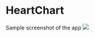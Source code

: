 # HeartChart

Sample screenshot of the app
<img src="https://cloud.githubusercontent.com/assets/4017309/23312170/981b18de-fa6d-11e6-863f-119a78c579a5.png">

